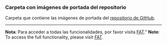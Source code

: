 ### Carpeta con imágenes de portada del repositorio

Carpeta que contiene las imágenes de portada del [repositorio de GitHub](https://github.com/rmt0009alu/FAT/tree/main).

---

**Nota**: Para acceder a todas las funcionalidades, por favor visita [FAT](http://takeiteasy.pythonanywhere.com/)."
**Note**: To access the full functionality, please visit [FAT](http://takeiteasy.pythonanywhere.com/).
